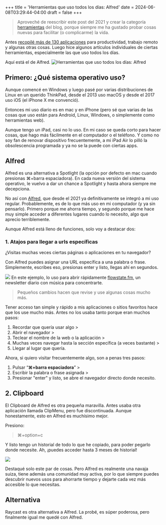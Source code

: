 +++
title = 'Herramientas que uso todos los días: Alfred'
date = 2024-06-08T03:29:44-04:00
draft = false
+++
> Aproveché de reescribir este post del 2021 y crear la categoría [herramientas][1] del blog, porque siempre me ha gustado probar cosas nuevas para facilitar (o complicarme) la vida.

Antes [recopilé más de 130 aplicaciones][2] para productividad, trabajo remoto y algunas otras cosas. Luego hice algunos artículos individuales de ciertas herramientas, especialmente las que uso todos los días.

Aquí está el de Alfred.
![Herramientas que uso todos los días: Alfred][image-1]

## Primero: ¿Qué sistema operativo uso?
Aunque comencé en Windows y luego pasé por varias distribuciones de Linux en un querido ThinkPad, desde el 2013 uso macOS y desde el 2017 uso iOS (el iPhone X me convenció).
  
Entonces mi uso diario es en mac y en iPhone (pero sé que varias de las cosas que uso están para Android, Linux, Windows, o simplemente como herramientas web).

Aunque tengo un iPad, casi no lo uso. En mi caso se queda corto para hacer cosas, que hago más fácilmente en el computador o el teléfono. Y como no soy fan de renovar dispositivo frecuentemente, a mi iPad Air lo pilló la obsolescencia programada y ya no se la puede con ciertas apps.

## Alfred
Alfred es una alternativa a Spotlight (la opción por defecto en mac cuando presionas ⌘+barra espaciadora). En cada nueva versión del sistema operativo, le vuelvo a dar un chance a Spotlight y hasta ahora siempre me decepciona.

No así con [Alfred][3], que desde el 2021 ya definitivamente se integró a mi uso regular. Probablemente, es de lo que más uso en mi computador (y ya sin pensarlo). Primero porque me ahorra tiempo, y segundo porque me hace muy simple acceder a diferentes lugares cuando lo necesito, algo que aprecio terriblemente.

Aunque Alfred está lleno de funciones, solo voy a destacar dos:  

### 1. Atajos para llegar a urls específicas

¿Visitas muchas veces ciertas páginas o aplicaciones en tu navegador?

Con Alfred puedes asignar una URL específica a una palabra o frase. 
Simplemente, escribes eso, presionas enter y listo, llegas ahí en segundos.

![][image-2]
En este ejemplo, lo uso para abrir rápidamente [flowstate.fm][4], un newsletter diario con música para concentrarte. 

> Pequeños cambios hacen que revise y use algunas cosas mucho más.

Tener acceso tan simple y rápido a mis aplicaciones o sitios favoritos hace que los use mucho más. Antes no los usaba tanto porque eran muchos pasos:

1. Recordar que quería usar algo \>
2. Abrir el navegador \>
3. Teclear el nombre de la web o la aplicación \>
4. Muchas veces navegar hasta la sección específica (a veces bastante) \>
5. Llegar al lugar que quería.

Ahora, si quiero visitar frecuentemente algo, son a penas tres pasos:

1.  Pulsar “**⌘+barra espaciadora**” \>
2.  Escribir la palabra o frase asignada \> 
3.  Presionar "enter" y listo, se abre el navegador directo donde necesito.

## 2. Clipboard

El Clipboard de Alfred es otra pequeña maravilla. Antes usaba otra aplicación llamada ClipMenu, pero fue discontinuada. Aunque honestamente, esto en Alfred es muchísimo mejor.  

Presiono:
> ⌘+option+c

Y listo tengo un historial de todo lo que he copiado, para poder pegarlo donde necesite. Ah, ¡puedes acceder hasta 3 meses de historial!

![][image-3]

Destaqué solo este par de cosas. Pero Alfred es realmente una navaja suiza, tiene además una comunidad muy activa, por lo que siempre puedes descubrir nuevos usos para ahorrarte tiempo y dejarte cada vez más accesible lo que necesitas.

## Alternativa
Raycast es otra alternativa a Alfred. La probé, es súper poderosa, pero finalmente igual me quedé con Alfred.

[1]:	https://fablab.blog/categories/herramientas/
[2]:	http://fablab.blog/posts/130-herramientas-productividad-trabajo-remoto/
[3]:	https://www.alfredapp.com/
[4]:	https://www.flowstate.fm/

[image-1]:	https://substack-post-media.s3.amazonaws.com/public/images/f309bfab-3c35-47f7-846d-caf028dffcf1_1280x740.png "Herramientas que uso todos los días: Alfred"
[image-2]:	https://substack-post-media.s3.amazonaws.com/public/images/af816bfa-cf2f-4fc4-935e-6e9833d63b51_840x504.gif
[image-3]:	https://substack-post-media.s3.amazonaws.com/public/images/8bb10312-67d1-4633-be8f-c91d26675f24_1728x1158.png